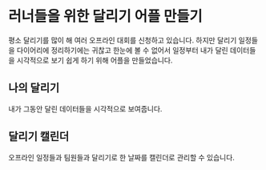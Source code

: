 # 러너들을 위한 달리기 어플 만들기
평소 달리기를 많이 해 여러 오프라인 대회를 신청하고 있습니다.
하지만 달리기 일정들을 다이어리에 정리하기에는 귀찮고 한눈에 볼 수 없어서 일정부터 내가 달린 데이터들을 시각적으로 보기 쉽게 하기 위해 어플을 만들었습니다.

## 나의 달리기
내가 그동안 달린 데이터들을 시각적으로 보여줍니다.

## 달리기 캘린더
오프라인 일정들과 팀원들과 달리기로 한 날짜를 캘린더로 관리할 수 있습니다.

